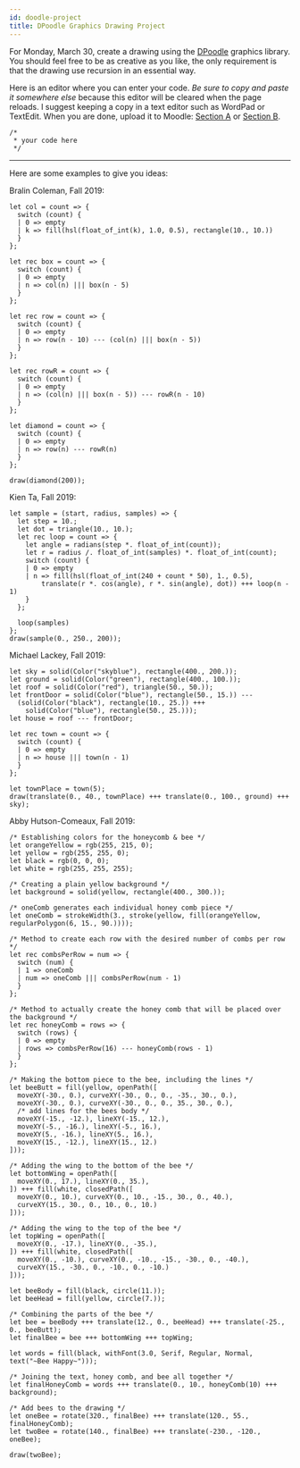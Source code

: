 ```yaml
---
id: doodle-project
title: DPoodle Graphics Drawing Project
---
```


For Monday, March 30, create a drawing using the [DPoodle](doodle) graphics library. You should feel free to be as creative as you like, the only requirement is that the drawing use recursion in an essential way.

Here is an editor where you can enter your code. *Be sure to copy and paste it somewhere else* because this editor will be cleared when the page reloads. I suggest keeping a copy in a text editor such as WordPad or TextEdit. When you are done, upload it to Moodle: [Section A](https://moodle.depauw.edu/mod/assign/view.php?id=243021) or [Section B](https://moodle.depauw.edu/mod/assign/view.php?id=243023).

```reason edit
/*
 * your code here
 */
```

---

Here are some examples to give you ideas:

Bralin Coleman, Fall 2019:
```reason edit
let col = count => {
  switch (count) {
  | 0 => empty
  | k => fill(hsl(float_of_int(k), 1.0, 0.5), rectangle(10., 10.))
  }
};

let rec box = count => {
  switch (count) {
  | 0 => empty
  | n => col(n) ||| box(n - 5)
  }
};

let rec row = count => {
  switch (count) {
  | 0 => empty
  | n => row(n - 10) --- (col(n) ||| box(n - 5))
  }
};

let rec rowR = count => {
  switch (count) {
  | 0 => empty
  | n => (col(n) ||| box(n - 5)) --- rowR(n - 10)
  }
};

let diamond = count => {
  switch (count) {
  | 0 => empty
  | n => row(n) --- rowR(n)
  }
};

draw(diamond(200));
```

Kien Ta, Fall 2019:
```reason edit
let sample = (start, radius, samples) => {
  let step = 10.;
  let dot = triangle(10., 10.);
  let rec loop = count => {
    let angle = radians(step *. float_of_int(count));
    let r = radius /. float_of_int(samples) *. float_of_int(count); 
    switch (count) {
    | 0 => empty
    | n => fill(hsl(float_of_int(240 + count * 50), 1., 0.5),
        translate(r *. cos(angle), r *. sin(angle), dot)) +++ loop(n - 1)
    }
  };

  loop(samples)
};
draw(sample(0., 250., 200));
```

Michael Lackey, Fall 2019:
```reason edit
let sky = solid(Color("skyblue"), rectangle(400., 200.));
let ground = solid(Color("green"), rectangle(400., 100.));
let roof = solid(Color("red"), triangle(50., 50.));
let frontDoor = solid(Color("blue"), rectangle(50., 15.)) ---
  (solid(Color("black"), rectangle(10., 25.)) +++
    solid(Color("blue"), rectangle(50., 25.)));
let house = roof --- frontDoor;

let rec town = count => {
  switch (count) {
  | 0 => empty
  | n => house ||| town(n - 1)
  }
};

let townPlace = town(5);
draw(translate(0., 40., townPlace) +++ translate(0., 100., ground) +++ sky);
```

Abby Hutson-Comeaux, Fall 2019:
```reason edit
/* Establishing colors for the honeycomb & bee */
let orangeYellow = rgb(255, 215, 0);
let yellow = rgb(255, 255, 0);
let black = rgb(0, 0, 0);
let white = rgb(255, 255, 255);

/* Creating a plain yellow background */
let background = solid(yellow, rectangle(400., 300.));

/* oneComb generates each individual honey comb piece */
let oneComb = strokeWidth(3., stroke(yellow, fill(orangeYellow, regularPolygon(6, 15., 90.))));

/* Method to create each row with the desired number of combs per row */
let rec combsPerRow = num => {
  switch (num) { 
  | 1 => oneComb
  | num => oneComb ||| combsPerRow(num - 1)
  }
};

/* Method to actually create the honey comb that will be placed over the background */
let rec honeyComb = rows => {
  switch (rows) {
  | 0 => empty 
  | rows => combsPerRow(16) --- honeyComb(rows - 1)
  }
};

/* Making the bottom piece to the bee, including the lines */
let beeButt = fill(yellow, openPath([
  moveXY(-30., 0.), curveXY(-30., 0., 0., -35., 30., 0.),
  moveXY(-30., 0.), curveXY(-30., 0., 0., 35., 30., 0.),
  /* add lines for the bees body */
  moveXY(-15., -12.), lineXY(-15., 12.),
  moveXY(-5., -16.), lineXY(-5., 16.),
  moveXY(5., -16.), lineXY(5., 16.),
  moveXY(15., -12.), lineXY(15., 12.)
]));

/* Adding the wing to the bottom of the bee */
let bottomWing = openPath([
  moveXY(0., 17.), lineXY(0., 35.),
]) +++ fill(white, closedPath([
  moveXY(0., 10.), curveXY(0., 10., -15., 30., 0., 40.),
  curveXY(15., 30., 0., 10., 0., 10.)
]));

/* Adding the wing to the top of the bee */
let topWing = openPath([
  moveXY(0., -17.), lineXY(0., -35.),
]) +++ fill(white, closedPath([
  moveXY(0., -10.), curveXY(0., -10., -15., -30., 0., -40.),
  curveXY(15., -30., 0., -10., 0., -10.)
]));

let beeBody = fill(black, circle(11.));
let beeHead = fill(yellow, circle(7.));

/* Combining the parts of the bee */
let bee = beeBody +++ translate(12., 0., beeHead) +++ translate(-25., 0., beeButt);
let finalBee = bee +++ bottomWing +++ topWing;

let words = fill(black, withFont(3.0, Serif, Regular, Normal, text("~Bee Happy~")));

/* Joining the text, honey comb, and bee all together */
let finalHoneyComb = words +++ translate(0., 10., honeyComb(10) +++ background);

/* Add bees to the drawing */
let oneBee = rotate(320., finalBee) +++ translate(120., 55., finalHoneyComb);
let twoBee = rotate(140., finalBee) +++ translate(-230., -120., oneBee);

draw(twoBee);
```